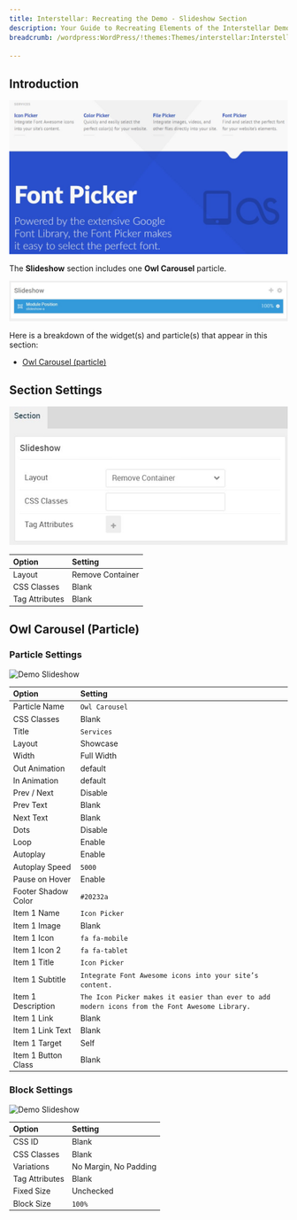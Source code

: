 ```yaml
---
title: Interstellar: Recreating the Demo - Slideshow Section
description: Your Guide to Recreating Elements of the Interstellar Demo for WordPress
breadcrumb: /wordpress:WordPress/!themes:Themes/interstellar:Interstellar

---
```


## Introduction

![](assets/demo_3.jpeg)

The **Slideshow** section includes one **Owl Carousel** particle.

![](assets/home_slideshow.jpeg)

Here is a breakdown of the widget(s) and particle(s) that appear in this section:

* [Owl Carousel (particle)](#owl-carousel-(particle))

## Section Settings

![](assets/demo_slideshow_settings.jpeg)

| Option           | Setting          |
| :--------------- | :----------      |
| Layout           | Remove Container |
| CSS Classes      | Blank            |
| Tag Attributes   | Blank            |

## Owl Carousel (Particle)

### Particle Settings

![Demo Slideshow](demo_slideshow_1.jpeg)

| Option              | Setting                                                                                        |
| :-----              | :-----                                                                                         |
| Particle Name       | `Owl Carousel`                                                                                 |
| CSS Classes         | Blank                                                                                          |
| Title               | `Services`                                                                                     |
| Layout              | Showcase                                                                                       |
| Width               | Full Width                                                                                     |
| Out Animation       | default                                                                                        |
| In Animation        | default                                                                                        |
| Prev / Next         | Disable                                                                                        |
| Prev Text           | Blank                                                                                          |
| Next Text           | Blank                                                                                          |
| Dots                | Disable                                                                                        |
| Loop                | Enable                                                                                         |
| Autoplay            | Enable                                                                                         |
| Autoplay Speed      | `5000`                                                                                         |
| Pause on Hover      | Enable                                                                                         |
| Footer Shadow Color | `#20232a`                                                                                      |
| Item 1 Name         | `Icon Picker`                                                                                  |
| Item 1 Image        | Blank                                                                                          |
| Item 1 Icon         | `fa fa-mobile`                                                                                 |
| Item 1 Icon 2       | `fa fa-tablet`                                                                                 |
| Item 1 Title        | `Icon Picker`                                                                                  |
| Item 1 Subtitle     | `Integrate Font Awesome icons into your site’s content.`                                       |
| Item 1 Description  | `The Icon Picker makes it easier than ever to add modern icons from the Font Awesome Library.` |
| Item 1 Link         | Blank                                                                                          |
| Item 1 Link Text    | Blank                                                                                          |
| Item 1 Target       | Self                                                                                           |
| Item 1 Button Class | Blank                                                                                          |

### Block Settings

![Demo Slideshow](demo_slideshow_2.jpeg)

| Option         | Setting               |
| :-----         | :-----                |
| CSS ID         | Blank                 |
| CSS Classes    | Blank                 |
| Variations     | No Margin, No Padding |
| Tag Attributes | Blank                 |
| Fixed Size     | Unchecked             |
| Block Size     | `100%`                |
